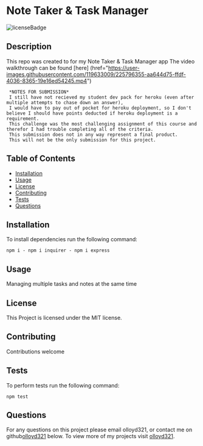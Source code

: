 # Note Taker & Task Manager
![licenseBadge](https://img.shields.io/badge/License-MIT-red)

## Description 

This repo was created to for my Note Taker & Task Manager app
The video walkthrough can be found [here] (href="https://user-images.githubusercontent.com/119633009/225796355-aa644d75-ffdf-4036-8365-19e16ed54245.mp4")

```
 *NOTES FOR SUBMISSION*
 I still have not recieved my student dev pack for heroku (even after multiple attempts to chase down an answer), 
 I would have to pay out of pocket for heroku deployment, so I don't believe I should have points deducted if heroku deployment is a requirement. 
 This challenge was the most challenging assignment of this course and therefor I had trouble completing all of the criteria.
 This submission does not in any way represent a final product.
 This will not be the only submission for this project.

```
## Table of Contents

* [Installation](#installation) 
* [Usage](#usage)
* [License](#license) 
* [Contributing](#contributing) 
* [Tests](#tests)
* [Questions](#questions)

## Installation 

To install dependencies run the following command: 

```
npm i - npm i inquirer - npm i express
```

## Usage 

Managing multiple tasks and notes at the same time

## License 
  
This Project is licensed under the MIT license.

## Contributing

Contributions welcome

## Tests

To perform tests run the following command: 

```
npm test
```

## Questions

For any questions on this project please email olloyd321, or contact me on github[olloyd321](https://github.com/olloyd321/) below.
To view more of my projects visit [olloyd321](https://github.com/olloyd321/).

